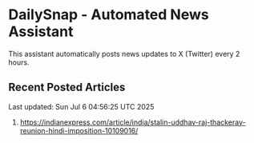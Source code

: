 # DailySnap - Automated News Assistant

This assistant automatically posts news updates to X (Twitter) every 2 hours.

## Recent Posted Articles

Last updated: Sun Jul  6 04:56:25 UTC 2025

1. https://indianexpress.com/article/india/stalin-uddhav-raj-thackeray-reunion-hindi-imposition-10109016/
